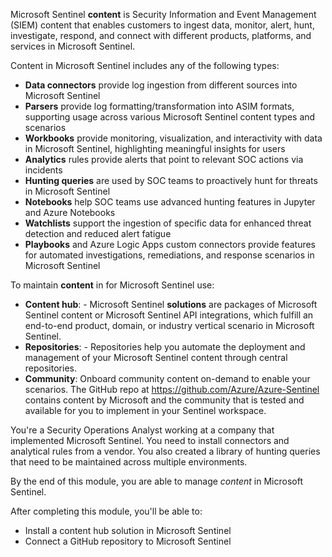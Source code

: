 Microsoft Sentinel **content** is Security Information and Event Management (SIEM) content that enables customers to ingest data, monitor, alert, hunt, investigate, respond, and connect with different products, platforms, and services in Microsoft Sentinel.

Content in Microsoft Sentinel includes any of the following types:

- **Data connectors** provide log ingestion from different sources into Microsoft Sentinel
- **Parsers** provide log formatting/transformation into ASIM formats, supporting usage across various Microsoft Sentinel content types and scenarios
- **Workbooks** provide monitoring, visualization, and interactivity with data in Microsoft Sentinel, highlighting meaningful insights for users
- **Analytics** rules provide alerts that point to relevant SOC actions via incidents
- **Hunting queries** are used by SOC teams to proactively hunt for threats in Microsoft Sentinel
- **Notebooks** help SOC teams use advanced hunting features in Jupyter and Azure Notebooks
- **Watchlists** support the ingestion of specific data for enhanced threat detection and reduced alert fatigue
- **Playbooks** and Azure Logic Apps custom connectors provide features for automated investigations, remediations, and response scenarios in Microsoft Sentinel

To maintain **content** in for Microsoft Sentinel use:

- **Content hub**: -  Microsoft Sentinel **solutions** are packages of Microsoft Sentinel content or Microsoft Sentinel API integrations, which fulfill an end-to-end product, domain, or industry vertical scenario in Microsoft Sentinel.
- **Repositories**: - Repositories help you automate the deployment and management of your Microsoft Sentinel content through central repositories.
- **Community**:  Onboard community content on-demand to enable your scenarios.  The GitHub repo at <https://github.com/Azure/Azure-Sentinel> contains content by Microsoft and the community that is tested and available for you to implement in your Sentinel workspace.

You're a Security Operations Analyst working at a company that implemented Microsoft Sentinel. You need to install connectors and analytical rules from a vendor. You also created a library of hunting queries that need to be maintained across multiple environments.

By the end of this module, you are able to manage *content* in Microsoft Sentinel.

After completing this module, you'll be able to:

- Install a content hub solution in Microsoft Sentinel
- Connect a GitHub repository to Microsoft Sentinel
